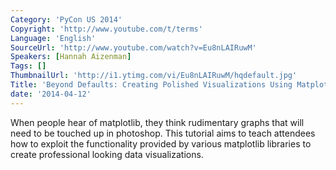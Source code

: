 ```yaml
---
Category: 'PyCon US 2014'
Copyright: 'http://www.youtube.com/t/terms'
Language: 'English'
SourceUrl: 'http://www.youtube.com/watch?v=Eu8nLAIRuwM'
Speakers: [Hannah Aizenman]
Tags: []
ThumbnailUrl: 'http://i1.ytimg.com/vi/Eu8nLAIRuwM/hqdefault.jpg'
Title: 'Beyond Defaults: Creating Polished Visualizations Using Matplotlib'
date: '2014-04-12'
---
```

When people hear of matplotlib, they think rudimentary graphs that will need to be touched up in photoshop. This tutorial aims to teach attendees how to exploit the functionality provided by various matplotlib libraries to create professional looking data visualizations.
